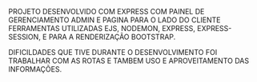 PROJETO DESENVOLVIDO COM EXPRESS COM PAINEL DE GERENCIAMENTO ADMIN E PAGINA PARA O LADO DO CLIENTE FERRAMENTAS UTILIZADAS EJS, NODEMON, EXPRESS, EXPRESS-SESSION, E PARA A RENDERIZAÇÃO BOOTSTRAP.

DIFICILDADES QUE TIVE DURANTE O DESENVOLVIMENTO FOI TRABALHAR COM AS ROTAS E TAMBEM USO E APROVEITAMENTO DAS INFORMAÇÕES. 